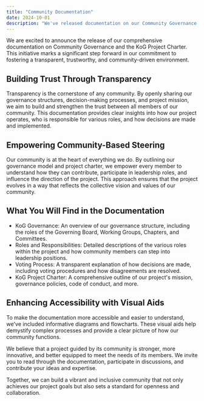 ```yaml
---
title: "Community Documentation"
date: 2024-10-01
description: "We've released documentation on our Community Governance and Project Charter to boost trust and transparency, enabling community members to actively influence and steer the project's direction."
---
```


We are excited to announce the release of our comprehensive documentation on Community Governance and the KoG Project Charter. This initiative marks a significant step forward in our commitment to fostering a transparent, trustworthy, and community-driven environment.

## Building Trust Through Transparency

Transparency is the cornerstone of any community. By openly sharing our governance structures, decision-making processes, and project mission, we aim to build and strengthen the trust between all members of our community. This documentation provides clear insights into how our project operates, who is responsible for various roles, and how decisions are made and implemented.

## Empowering Community-Based Steering

Our community is at the heart of everything we do. By outlining our governance model and project charter, we empower every member to understand how they can contribute, participate in leadership roles, and influence the direction of the project. This approach ensures that the project evolves in a way that reflects the collective vision and values of our community.

## What You Will Find in the Documentation

- KoG Governance: An overview of our governance structure, including the roles of the Governing Board, Working Groups, Chapters, and Committees.
- Roles and Responsibilities: Detailed descriptions of the various roles within the project and how community members can step into leadership positions.
- Voting Process: A transparent explanation of how decisions are made, including voting procedures and how disagreements are resolved.
- KoG Project Charter: A comprehensive outline of our project's mission, governance policies, code of conduct, and more.

## Enhancing Accessibility with Visual Aids

To make the documentation more accessible and easier to understand, we've included informative diagrams and flowcharts. These visual aids help demystify complex processes and provide a clear picture of how our community functions.

We believe that a project guided by its community is stronger, more innovative, and better equipped to meet the needs of its members. We invite you to read through the documentation, participate in discussions, and contribute your ideas and expertise.

Together, we can build a vibrant and inclusive community that not only achieves our project goals but also sets a standard for openness and collaboration.
